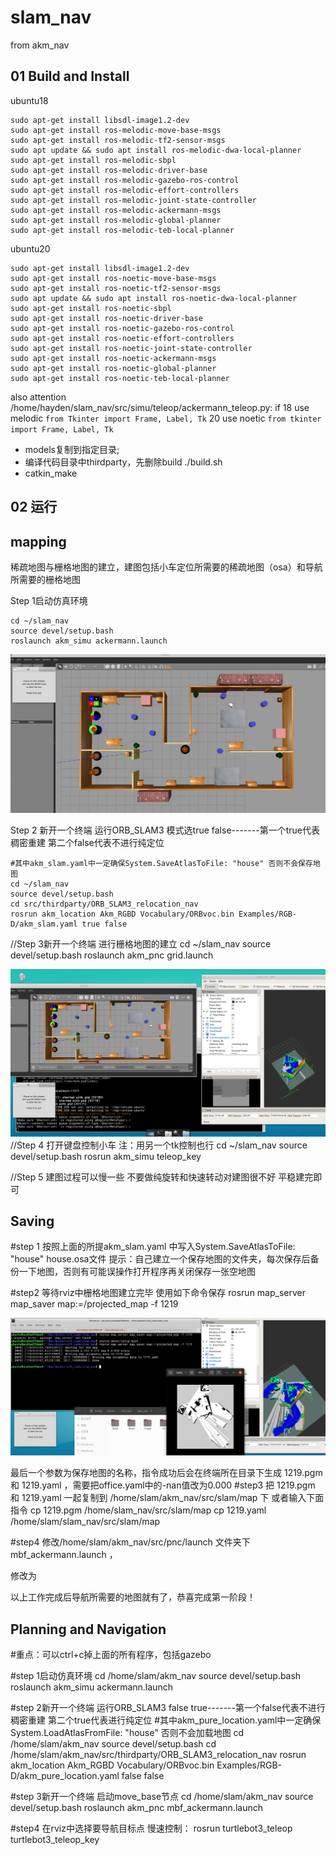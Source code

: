 # slam_nav
from akm_nav

## 01 Build and Install
ubuntu18
```
sudo apt-get install libsdl-image1.2-dev
sudo apt-get install ros-melodic-move-base-msgs
sudo apt-get install ros-melodic-tf2-sensor-msgs
sudo apt update && sudo apt install ros-melodic-dwa-local-planner
sudo apt-get install ros-melodic-sbpl
sudo apt-get install ros-melodic-driver-base
sudo apt-get install ros-melodic-gazebo-ros-control
sudo apt-get install ros-melodic-effort-controllers
sudo apt-get install ros-melodic-joint-state-controller
sudo apt-get install ros-melodic-ackermann-msgs
sudo apt-get install ros-melodic-global-planner
sudo apt-get install ros-melodic-teb-local-planner

```

ubuntu20

```
sudo apt-get install libsdl-image1.2-dev
sudo apt-get install ros-noetic-move-base-msgs
sudo apt-get install ros-noetic-tf2-sensor-msgs
sudo apt update && sudo apt install ros-noetic-dwa-local-planner
sudo apt-get install ros-noetic-sbpl
sudo apt-get install ros-noetic-driver-base
sudo apt-get install ros-noetic-gazebo-ros-control
sudo apt-get install ros-noetic-effort-controllers
sudo apt-get install ros-noetic-joint-state-controller
sudo apt-get install ros-noetic-ackermann-msgs
sudo apt-get install ros-noetic-global-planner
sudo apt-get install ros-noetic-teb-local-planner
```
also attention /home/hayden/slam_nav/src/simu/teleop/ackermann_teleop.py:
if 18 use melodic
`from Tkinter import Frame, Label, Tk`
20 use noetic
`from tkinter import Frame, Label, Tk`





- models复制到指定目录;
- 编译代码目录中thirdparty，先删除build ./build.sh
- catkin_make


## 02 运行

## mapping

稀疏地图与栅格地图的建立，建图包括小车定位所需要的稀疏地图（osa）和导航所需要的栅格地图

Step 1启动仿真环境
```
cd ~/slam_nav
source devel/setup.bash
roslaunch akm_simu ackermann.launch
```
![1702975529613](image/README/1702975529613.png)

Step 2 新开一个终端 运行ORB_SLAM3 模式选true false-------第一个true代表稠密重建 第二个false代表不进行纯定位
```
#其中akm_slam.yaml中一定确保System.SaveAtlasToFile: "house" 否则不会保存地图
cd ~/slam_nav
source devel/setup.bash
cd src/thirdparty/ORB_SLAM3_relocation_nav
rosrun akm_location Akm_RGBD Vocabulary/ORBvoc.bin Examples/RGB-D/akm_slam.yaml true false
```


//Step 3新开一个终端 进行栅格地图的建立
cd ~/slam_nav
source devel/setup.bash
roslaunch akm_pnc grid.launch


![1702976025213](image/README/1702976025213.png)
//Step 4 打开键盘控制小车
注：用另一个tk控制也行
cd ~/slam_nav
source devel/setup.bash
rosrun akm_simu teleop_key
 
//Step 5 建图过程可以慢一些 不要做纯旋转和快速转动对建图很不好 平稳建完即可

## Saving

#step 1 按照上面的所提akm_slam.yaml 中写入System.SaveAtlasToFile: "house"  house.osa文件
提示：自己建立一个保存地图的文件夹，每次保存后备份一下地图，否则有可能误操作打开程序再关闭保存一张空地图

#step2 等待rviz中栅格地图建立完毕 使用如下命令保存
rosrun map_server map_saver map:=/projected_map -f 1219

![1702976210309](image/README/1702976210309.png)

最后一个参数为保存地图的名称，指令成功后会在终端所在目录下生成 1219.pgm 和 1219.yaml ，需要把office.yaml中的-nan值改为0.000
#step3 把 1219.pgm 和 1219.yaml 一起复制到 /home/slam/akm_nav/src/slam/map 下 或者输入下面指令
cp 1219.pgm /home/slam_nav/src/slam/map
cp 1219.yaml /home/slam/slam_nav/src/slam/map
  
#step4 修改/home/slam/akm_nav/src/pnc/launch 文件夹下mbf_ackermann.launch ，

<arg name="map" default="$(find akm_slam)/map/office.yaml"/>修改为    
<arg name="map" default="$(find akm_slam)/map/1219.yaml"/>

以上工作完成后导航所需要的地图就有了，恭喜完成第一阶段！


## Planning and Navigation

#重点：可以ctrl+c掉上面的所有程序，包括gazebo

#step 1启动仿真环境
cd /home/slam/akm_nav
source devel/setup.bash
roslaunch akm_simu ackermann.launch
 
#step 2新开一个终端 运行ORB_SLAM3 false true-------第一个false代表不进行稠密重建 第二个true代表进行纯定位
#其中akm_pure_location.yaml中一定确保System.LoadAtlasFromFile: "house" 否则不会加载地图
cd /home/slam/akm_nav
source devel/setup.bash
cd /home/slam/akm_nav/src/thirdparty/ORB_SLAM3_relocation_nav
rosrun akm_location Akm_RGBD Vocabulary/ORBvoc.bin Examples/RGB-D/akm_pure_location.yaml false false


#step 3新开一个终端 启动move_base节点
cd /home/slam/akm_nav
source devel/setup.bash
roslaunch akm_pnc mbf_ackermann.launch
  
  #step4 在rviz中选择要导航目标点
慢速控制：
rosrun turtlebot3_teleop turtlebot3_teleop_key